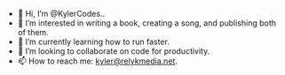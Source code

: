 - 👋 Hi, I’m @KylerCodes..
- 👀 I’m interested in writing a book, creating a song, and publishing both of them.
- 🌱 I’m currently learning how to run faster.
- 💞️ I’m looking to collaborate on code for productivity.
- 📫 How to reach me: kyler@relykmedia.net.
